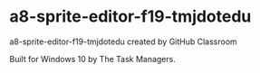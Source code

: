 # a8-sprite-editor-f19-tmjdotedu
a8-sprite-editor-f19-tmjdotedu created by GitHub Classroom

Built for Windows 10 by The Task Managers.